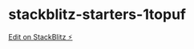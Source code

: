 # stackblitz-starters-1topuf

[Edit on StackBlitz ⚡️](https://stackblitz.com/edit/stackblitz-starters-1topuf)